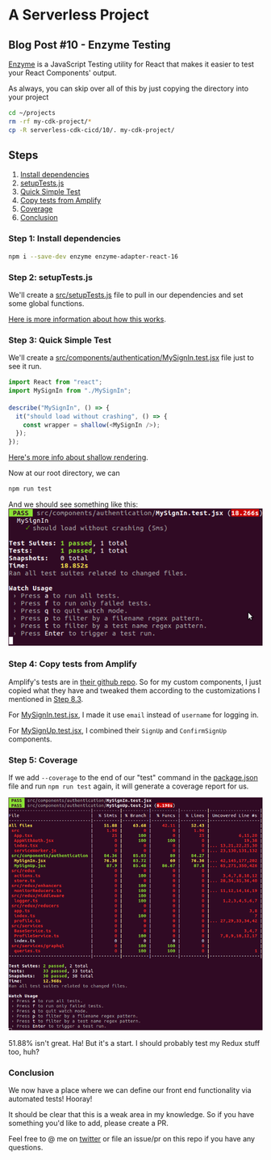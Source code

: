 # A Serverless Project

## Blog Post #10 - Enzyme Testing

[Enzyme](https://github.com/airbnb/enzyme) is a JavaScript Testing utility for React that makes it easier to test your React Components' output.

As always, you can skip over all of this by just copying the directory into your project

```sh
cd ~/projects
rm -rf my-cdk-project/*
cp -R serverless-cdk-cicd/10/. my-cdk-project/
```

## Steps

1. [Install dependencies](#install)
1. [setupTests.js](#setup)
1. [Quick Simple Test](#simple)
1. [Copy tests from Amplify](#copy)
1. [Coverage](#coverage)
1. [Conclusion](#conclusion)

### Step 1: Install dependencies <a name="install"></a>

```sh
npm i --save-dev enzyme enzyme-adapter-react-16
```

### Step 2: setupTests.js <a name="setup"></a>

We'll create a [src/setupTests.js](src/setupTests.js) file to pull in our dependencies and set some global functions.

[Here is more information about how this works](https://create-react-app.dev/docs/running-tests#src-setuptestsjs).

### Step 3: Quick Simple Test <a name="simple"></a>

We'll create a [src/components/authentication/MySignIn.test.jsx]() file just to see it run.

```js
import React from "react";
import MySignIn from "./MySignIn";

describe("MySignIn", () => {
  it("should load without crashing", () => {
    const wrapper = shallow(<MySignIn />);
  });
});
```

[Here's more info about shallow rendering](https://github.com/airbnb/enzyme/blob/master/docs/api/shallow.md).

Now at our root directory, we can

```sh
npm run test
```

And we should see something like this:
![Enzyme Simple Test](../images/33_Enzyme_Simple_Test.png)

### Step 4: Copy tests from Amplify <a name="copy"></a>

Amplify's tests are in [their github repo](https://github.com/aws-amplify/amplify-js/tree/master/packages/aws-amplify-react/__tests__/Auth). So for my custom components, I just copied what they have and tweaked them according to the customizations I mentioned in [Step 8.3](../08#amplify).

For [MySignIn.test.jsx](src/components/authentication/MySignIn.test.jsx), I made it use `email` instead of `username` for logging in.

For [MySignUp.test.jsx](src/components/authentication/MySignUp.test.jsx), I combined their `SignUp` and `ConfirmSignUp` components.

### Step 5: Coverage <a name="coverage"></a>

If we add `--coverage` to the end of our "test" command in the [package.json](package.json) file and run `npm run test` again, it will generate a coverage report for us.

![Coverage Report](../images/34_Coverage_Report.png)

51.88% isn't great. Ha! But it's a start. I should probably test my Redux stuff too, huh?

### Conclusion

We now have a place where we can define our front end functionality via automated tests! Hooray!

It should be clear that this is a weak area in my knowledge. So if you have something you'd like to add, please create a PR.

Feel free to @ me on [twitter](https://twitter.com/murribu) or file an issue/pr on this repo if you have any questions.

